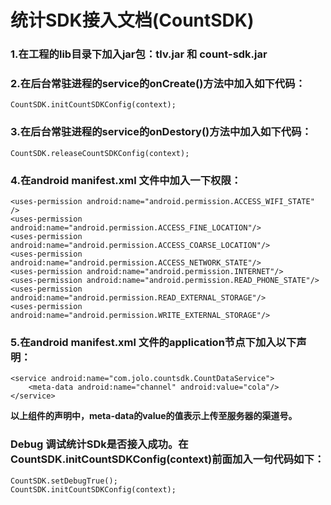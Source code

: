 # 统计SDK接入文档(CountSDK)

### 1.在工程的lib目录下加入jar包：**tlv.jar** 和 **count-sdk.jar**

### 2.在后台常驻进程的service的onCreate()方法中加入如下代码：

```
CountSDK.initCountSDKConfig(context);
```

### 3.在后台常驻进程的service的onDestory()方法中加入如下代码：

```
CountSDK.releaseCountSDKConfig(context);
```

### 4.在android manifest.xml 文件中加入一下权限：

```
<uses-permission android:name="android.permission.ACCESS_WIFI_STATE" />
<uses-permission android:name="android.permission.ACCESS_FINE_LOCATION"/>
<uses-permission android:name="android.permission.ACCESS_COARSE_LOCATION"/>
<uses-permission android:name="android.permission.ACCESS_NETWORK_STATE"/>
<uses-permission android:name="android.permission.INTERNET"/>
<uses-permission android:name="android.permission.READ_PHONE_STATE"/>
<uses-permission android:name="android.permission.READ_EXTERNAL_STORAGE"/>
<uses-permission android:name="android.permission.WRITE_EXTERNAL_STORAGE"/>
```

### 5.在android manifest.xml 文件的application节点下加入以下声明：

```
<service android:name="com.jolo.countsdk.CountDataService">
    <meta-data android:name="channel" android:value="cola"/>
</service>
```

**以上组件的声明中，meta-data的value的值表示上传至服务器的渠道号。**

### Debug 调试统计SDk是否接入成功。在CountSDK.initCountSDKConfig(context)前面加入一句代码如下：

```
CountSDK.setDebugTrue();
CountSDK.initCountSDKConfig(context);
```

